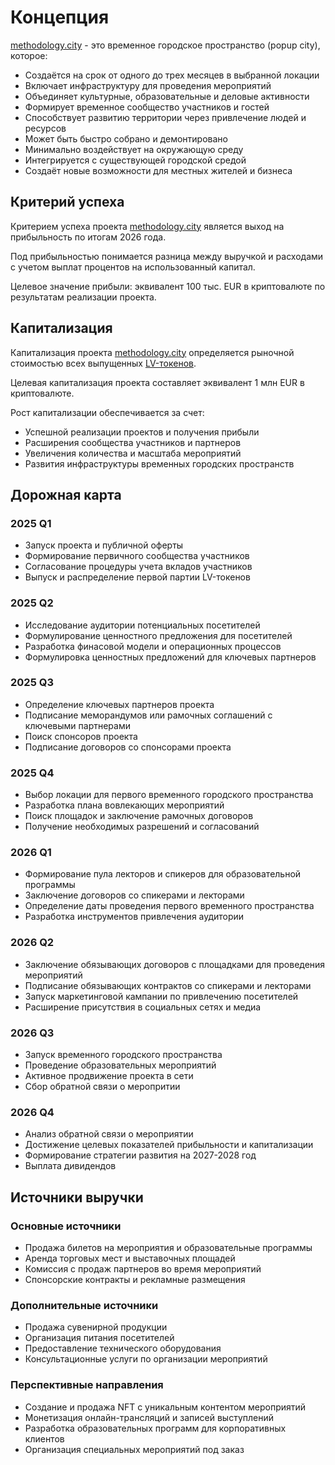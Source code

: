 # Концепция

[methodology.city](https://methodology.city) - это временное городское пространство (popup city), которое:

- Создаётся на срок от одного до трех месяцев в выбранной локации
- Включает инфраструктуру для проведения мероприятий
- Объединяет культурные, образовательные и деловые активности
- Формирует временное сообщество участников и гостей
- Способствует развитию территории через привлечение людей и ресурсов
- Может быть быстро собрано и демонтировано
- Минимально воздействует на окружающую среду
- Интегрируется с существующей городской средой
- Создаёт новые возможности для местных жителей и бизнеса

## Критерий успеха

Критерием успеха проекта [methodology.city](https://methodology.city) является выход на прибыльность по итогам 2026 года. 

Под прибыльностью понимается разница между выручкой и расходами с учетом выплат процентов на использованный капитал. 

Целевое значение прибыли: эквивалент 100 тыс. EUR в криптовалюте по результатам реализации проекта. 

## Капитализация

Капитализация проекта [methodology.city](https://methodology.city) определяется рыночной стоимостью всех выпущенных [LV-токенов](https://stellar.expert/explorer/public/asset/LV-GDJSY7FCYCIPF5VRFV3H7QLLWH4F2MFQXSXNZQKH35J57AFKI4276QDF).

Целевая капитализация проекта составляет эквивалент 1 млн EUR в криптовалюте.

Рост капитализации обеспечивается за счет:
- Успешной реализации проектов и получения прибыли
- Расширения сообщества участников и партнеров
- Увеличения количества и масштаба мероприятий
- Развития инфраструктуры временных городских пространств

## Дорожная карта

### 2025 Q1
- Запуск проекта и публичной оферты
- Формирование первичного сообщества участников
- Согласование процедуры учета вкладов участников
- Выпуск и распределение первой партии LV-токенов
  
### 2025 Q2
- Исследование аудитории потенциальных посетителей
- Формулирование ценностного предложения для посетителей
- Разработка финасовой модели и операционных процессов
- Формулировка ценностных предложений для ключевых партнеров
  
### 2025 Q3
- Определение ключевых партнеров проекта
- Подписание меморандумов или рамочных соглашений с ключевыми партнерами
- Поиск спонсоров проекта
- Подписание договоров со спонсорами проекта

### 2025 Q4
- Выбор локации для первого временного городского пространства
- Разработка плана вовлекающих мероприятий
- Поиск площадок и заключение рамочных договоров
- Получение необходимых разрешений и согласований

### 2026 Q1
- Формирование пула лекторов и спикеров для образовательной программы
- Заключение договоров со спикерами и лекторами
- Определение даты проведения первого временного пространства
- Разработка инструментов привлечения аудитории
  
### 2026 Q2
- Заключение обязывающих договоров с площадками для проведения мероприятий
- Подписание обязывающих контрактов со спикерами и лекторами
- Запуск маркетинговой кампании по привлечению посетителей
- Расширение присутствия в социальных сетях и медиа

### 2026 Q3
- Запуск временного городского пространства
- Проведение образовательных мероприятий
- Активное продвижение проекта в сети
- Сбор обратной связи о меропритии

### 2026 Q4
- Анализ обратной связи о мероприятии
- Достижение целевых показателей прибыльности и капитализации
- Формирование стратегии развития на 2027-2028 год
- Выплата дивидендов

## Источники выручки

### Основные источники
- Продажа билетов на мероприятия и образовательные программы
- Аренда торговых мест и выставочных площадей
- Комиссия с продаж партнеров во время мероприятий
- Спонсорские контракты и рекламные размещения

### Дополнительные источники
- Продажа сувенирной продукции
- Организация питания посетителей
- Предоставление технического оборудования
- Консультационные услуги по организации мероприятий

### Перспективные направления
- Создание и продажа NFT с уникальным контентом мероприятий
- Монетизация онлайн-трансляций и записей выступлений
- Разработка образовательных программ для корпоративных клиентов
- Организация специальных мероприятий под заказ
